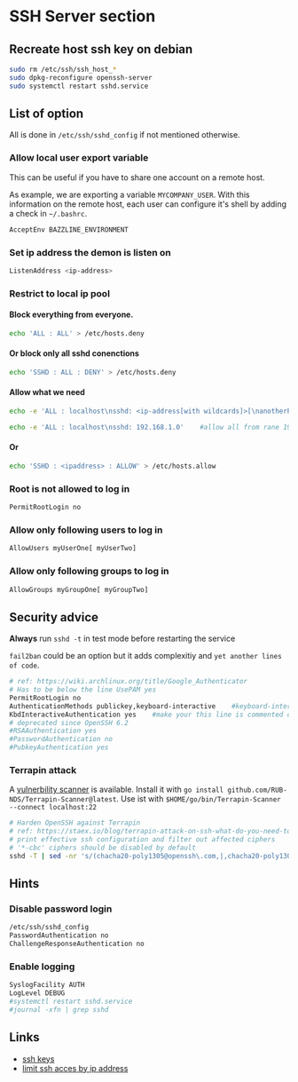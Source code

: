 # SSH Server section

## Recreate host ssh key on debian

```bash
sudo rm /etc/ssh/ssh_host_*
sudo dpkg-reconfigure openssh-server
sudo systemctl restart sshd.service
```

## List of option

All is done in `/etc/ssh/sshd_config` if not mentioned otherwise.

### Allow local user export variable

This can be useful if you have to share one account on a remote host.

As example, we are exporting a variable `MYCOMPANY_USER`. With this information on the remote host, each user can configure it's shell by adding a check in `~/.bashrc`.

```bash
AcceptEnv BAZZLINE_ENVIRONMENT
```

### Set ip address the demon is listen on

```bash
ListenAddress <ip-address>
```

### Restrict to local ip pool

#### Block everything from everyone.

```bash
echo 'ALL : ALL' > /etc/hosts.deny
```

#### Or block only all sshd conenctions

```bash
echo 'SSHD : ALL : DENY' > /etc/hosts.deny
```

#### Allow what we need

```bash
echo -e 'ALL : localhost\nsshd: <ip-address[with wildcards]>[\nanotherProgramm: <ip-address>]'

echo -e 'ALL : localhost\nsshd: 192.168.1.0'    #allow all from rane 192.168.1.x
```

#### Or

```bash
echo 'SSHD : <ipaddress> : ALLOW' > /etc/hosts.allow
```

### Root is not allowed to log in

```bash
PermitRootLogin no
```

### Allow only following users to log in

```bash
AllowUsers myUserOne[ myUserTwo]
```

### Allow only following groups to log in

```bash
AllowGroups myGroupOne[ myGroupTwo]
```

## Security advice

**Always** run `sshd -t` in test mode before restarting the service

`fail2ban` could be an option but it adds complexitiy and `yet another lines of code`.

```bash
# ref: https://wiki.archlinux.org/title/Google_Authenticator
# Has to be below the line UsePAM yes
PermitRootLogin no
AuthenticationMethods publickey,keyboard-interactive    #keyboard-interactive:pam only when you've setup google-authentication
KbdInteractiveAuthentication yes    #make your this line is commented out above
# deprecated since OpenSSH 6.2
#RSAAuthentication yes
#PasswordAuthentication no
#PubkeyAuthentication yes
```

### Terrapin attack

A [vulnerbility scanner](https://github.com/RUB-NDS/Terrapin-Scanner/releases/latest) is available.
Install it with `go install github.com/RUB-NDS/Terrapin-Scanner@latest`.
Use ist with `$HOME/go/bin/Terrapin-Scanner --connect localhost:22`

```bash
# Harden OpenSSH against Terrapin
# ref: https://staex.io/blog/terrapin-attack-on-ssh-what-do-you-need-to-know
# print effective ssh configuration and filter out affected ciphers
# '*-cbc' ciphers should be disabled by default
sshd -T | sed -nr 's/(chacha20-poly1305@openssh\.com,|,chacha20-poly1305@openssh\.com)//gip' >> /etc/ssh/sshd_config
```

## Hints

### Disable password login

```bash
/etc/ssh/sshd_config
PasswordAuthentication no
ChallengeResponseAuthentication no
```

### Enable logging

```bash
SyslogFacility AUTH
LogLevel DEBUG
#systemctl restart sshd.service
#journal -xfn | grep sshd
```

## Links

* [ssh keys](https://wiki.archlinux.org/index.php/SSH_Keys)
* [limit ssh acces by ip address](http://blog.serverbuddies.com/limit-ssh-access-by-ip-address/)

